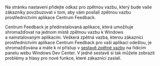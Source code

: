 ﻿Na stránku nastavení přidejte odkaz pro zpětnou vazbu, který bude vaše zákazníky povzbuzovat v tom, aby vám posílali zpětnou vazbu prostřednictvím aplikace Centrum Feedback.

Centrum Feedback je předinstalovaná aplikace, která umožňuje shromažďovat na jednom místě zpětnou vazbu k Windows a nainstalovaným aplikacím. Veškerá zpětná vazba, kterou zákazníci prostřednictvím aplikace Centrum Feedback pro vaši aplikaci odešlou, je shromažďována a máte k ní přístup v [sestavě zpětné vazby](https://docs.microsoft.com/windows/uwp/publish/feedback-report) na řídicím panelu webu Windows Dev Center. V jedné sestavě si tak můžete zobrazit problémy a hlasy pro nové funkce, které zákazníci zaslali.
